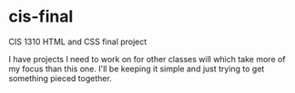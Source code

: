 # cis-final
CIS 1310 HTML and CSS final project

I have projects I need to work on for other classes will which take more of my focus than this one. I'll be keeping it simple and just trying to get something pieced together.